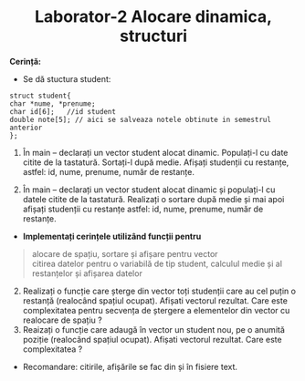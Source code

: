 <h1 align="center">
 Laborator-2 Alocare dinamica, structuri
</h1>

**Cerință:**

- Se dă stuctura student: 
```
struct student{
char *nume, *prenume;
char id[6];   //id student
double note[5]; // aici se salveaza notele obtinute in semestrul anterior
};
```

1. În main – declarați un vector student alocat dinamic. Populați-l cu date citite de la tastatură. Sortați-l după medie. Afișați studenții cu restanțe, astfel: id, nume, prenume, număr de restanțe.  


1. În main – declarați un vector student alocat dinamic și populați-l cu datele citite de la tastatură. Realizați o sortare după medie și mai apoi afișați studenții cu restanțe astfel: id, nume, prenume, număr de restanțe. 

* **Implementați cerințele utilizând funcții pentru** 
> alocare de spațiu, sortare și afișare pentru vector<br/>
> citirea datelor pentru o variabilă de tip student, calculul medie și al restanțelor și afișarea datelor <br/> 

2. Realizați o funcție care șterge din vector toți studenții care au cel puțin o restanță (realocând spațiul ocupat).  Afișati vectorul rezultat. Care este complexitatea pentru secvența de ștergere a elementelor din vector cu realocare de spațiu ? 
3. Reaizați o funcție care adaugă în vector un student nou, pe o anumită poziție (realocând spațiul ocupat).  Afișati vectorul rezultat. Care este complexitatea ?

* Recomandare: citirile, afișările se fac din și în fisiere text.
